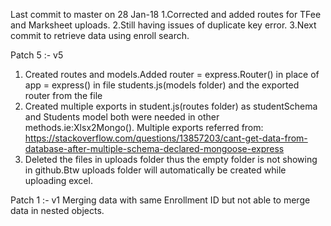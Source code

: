 Last commit to master on 28 Jan-18
1.Corrected and added routes for TFee and Marksheet uploads.
2.Still having issues of duplicate key error.
3.Next commit to retrieve data using enroll search.

Patch 5 :- v5
1. Created routes and models.Added router = express.Router() in place of app = express() in file students.js(models folder) and the exported router from the file
2. Created multiple exports in student.js(routes folder) as studentSchema and Students model both were needed in other methods.ie:Xlsx2Mongo(). Multiple exports referred from: https://stackoverflow.com/questions/13857203/cant-get-data-from-database-after-multiple-schema-declared-mongoose-express
3. Deleted the files in uploads folder thus the empty folder is not showing in github.Btw uploads folder will automatically be created while uploading excel.


Patch 1 :- v1
Merging data with same Enrollment ID but not able to merge data in nested objects.
